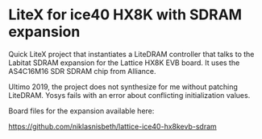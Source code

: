 LiteX for ice40 HX8K with SDRAM expansion
====

Quick LiteX project that instantiates a LiteDRAM controller that talks to the Labitat SDRAM expansion for the Lattice HX8K EVB board. It uses the AS4C16M16 SDR SDRAM chip from Alliance.

Ultimo 2019, the project does not synthesize for me without patching LiteDRAM. Yosys fails with an error about conflicting initialization values.

Board files for the expansion available here:

https://github.com/niklasnisbeth/lattice-ice40-hx8kevb-sdram
